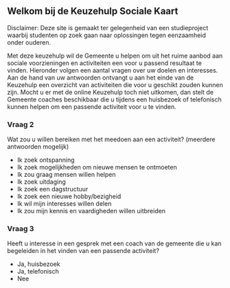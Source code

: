## Welkom bij de Keuzehulp Sociale Kaart 

Disclaimer: Deze site is gemaakt ter gelegenheid van een studieproject waarbij studenten op zoek gaan naar oplossingen tegen eenzaamheid onder ouderen. 

Met deze keuzehulp wil de Gemeente u helpen om uit het ruime aanbod aan sociale voorzieningen en activiteiten een voor u passend resultaat te vinden.
Hieronder volgen een aantal vragen over uw doelen en interesses. Aan de hand van uw antwoorden ontvangt u aan het einde van de Keuzehulp een overzicht van activiteiten die voor u geschikt zouden kunnen zijn.
Mocht u er met de online Keuzehulp toch niet uitkomen, dan stelt de Gemeente coaches beschikbaar die u tijdens een huisbezoek of telefonisch kunnen helpen om een passende activiteit voor u te vinden. 






### Vraag 2

Wat zou u willen bereiken met het meedoen aan een activiteit? (meerdere antwoorden mogelijk)

 - Ik zoek ontspanning
 - Ik zoek mogelijkheden om nieuwe mensen te ontmoeten
 - Ik zou graag mensen willen helpen
 - Ik zoek uitdaging
 - Ik zoek een dagstructuur
 - Ik zoek een nieuwe hobby/bezigheid
 - Ik wil mijn interesses willen delen
 - Ik zou mijn kennis en vaardigheden willen uitbreiden

### Vraag 3

Heeft u interesse in een gesprek met een coach van de gemeente die u kan begeleiden in het vinden van een passende activiteit?

 - Ja, huisbezoek
 - Ja, telefonisch
 - Nee

